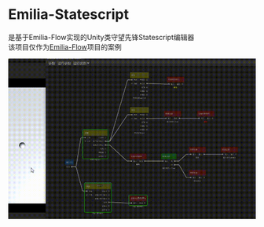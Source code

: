 # Emilia-Statescript

是基于Emilia-Flow实现的Unity类守望先锋Statescript编辑器  
该项目仅作为[Emilia-Flow](https://github.com/CCEMT/Emilia-Flow)项目的案例  

![statescript](./doc/statescript.gif)